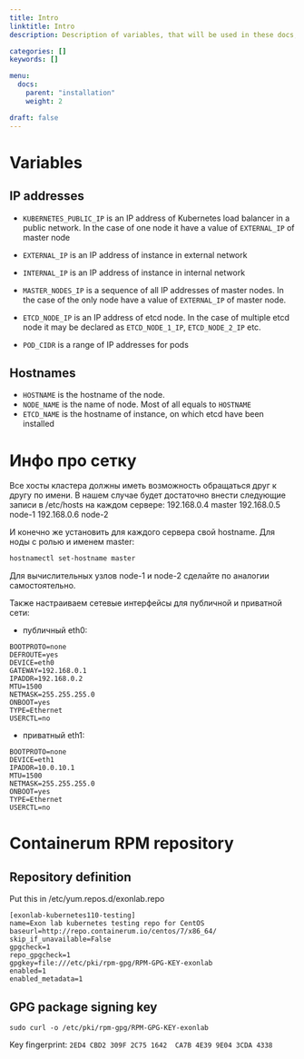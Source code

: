 ```yaml
---
title: Intro
linktitle: Intro
description: Description of variables, that will be used in these docs, and description of network configuration

categories: []
keywords: []

menu:
  docs:
    parent: "installation"
    weight: 2

draft: false
---
```


# Variables

## IP addresses

- `KUBERNETES_PUBLIC_IP` is an IP address of Kubernetes load balancer in a public network. In the case of one node it have a value of `EXTERNAL_IP` of master node
<!-- - `PUBLIC_IP` is equal to `KUBERNETES_PUBLIC_IP` -->
- `EXTERNAL_IP` is an IP address of instance in external network
- `INTERNAL_IP` is an IP address of instance in internal network
- `MASTER_NODES_IP` is a sequence of all IP addresses of master nodes. In the case of the only node have a value of `EXTERNAL_IP` of master node.
- `ETCD_NODE_IP` is an IP address of etcd node. In the case of multiple etcd node it may be declared as `ETCD_NODE_1_IP`, `ETCD_NODE_2_IP` etc.

- `POD_CIDR` is a range of IP addresses for pods

## Hostnames

- `HOSTNAME` is the hostname of the node.
- `NODE_NAME` is the name of node. Most of all equals to `HOSTNAME`
- `ETCD_NAME` is the hostname of instance, on which etcd have been installed

# Инфо про сетку

Все хосты кластера должны иметь возможность обращаться друг к другу по имени. В нашем случае будет достаточно внести следующие записи в /etc/hosts на каждом сервере:
192.168.0.4 master
192.168.0.5 node-1
192.168.0.6 node-2

И конечно же установить для каждого сервера свой hostname. Для ноды с ролью и именем master:
```bash
hostnamectl set-hostname master
```
Для вычислительных узлов node-1 и node-2 сделайте по аналогии самостоятельно.

Также настраиваем сетевые интерфейсы для публичной и приватной сети:

- публичный eth0:

```
BOOTPROTO=none
DEFROUTE=yes
DEVICE=eth0
GATEWAY=192.168.0.1
IPADDR=192.168.0.2
MTU=1500
NETMASK=255.255.255.0
ONBOOT=yes
TYPE=Ethernet
USERCTL=no
```

- приватный eth1:

```
BOOTPROTO=none
DEVICE=eth1
IPADDR=10.0.10.1
MTU=1500
NETMASK=255.255.255.0
ONBOOT=yes
TYPE=Ethernet
USERCTL=no
```

# Containerum RPM repository

## Repository definition

Put this in /etc/yum.repos.d/exonlab.repo
```
[exonlab-kubernetes110-testing]
name=Exon lab kubernetes testing repo for CentOS
baseurl=http://repo.containerum.io/centos/7/x86_64/
skip_if_unavailable=False
gpgcheck=1
repo_gpgcheck=1
gpgkey=file:///etc/pki/rpm-gpg/RPM-GPG-KEY-exonlab
enabled=1
enabled_metadata=1

```

## GPG package signing key

```
sudo curl -o /etc/pki/rpm-gpg/RPM-GPG-KEY-exonlab
```

Key fingerprint: `2ED4 CBD2 309F 2C75 1642  CA7B 4E39 9E04 3CDA 4338`
